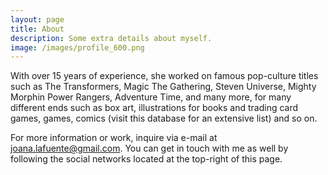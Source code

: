 ```yaml
---
layout: page
title: About
description: Some extra details about myself.
image: /images/profile_600.png
---
```



With over 15 years of experience, she worked on famous pop-culture titles such as The Transformers, Magic The Gathering, Steven Universe, Mighty Morphin Power Rangers, Adventure Time, and many more, for many different ends such as box art, illustrations for books and trading card games, games, comics (visit this database for an extensive list) and so on.

For more information or work, inquire via e-mail at joana.lafuente@gmail.com. You can get in touch with me as well by following the social networks located at the top-right of this page.

<!-- <div class="gallery-box">
  <div class="gallery">
    <img src="/images/me.jpg" alt="Project">
    <img src="/images/project-8.jpg" alt="Project">
    <img src="/images/project-6.jpg" alt="Project">
  </div>
  <em>Gallery / <a href="https://unsplash.com/" target="_blank">Unsplash</a></em>
</div> -->
